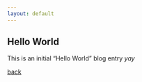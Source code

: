 ```yaml
---
layout: default
---
```


## Hello World

This is an initial “Hello World” blog entry
_yay_

[back](./)


